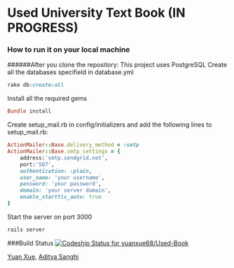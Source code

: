 # Used University Text Book (IN PROGRESS)

### How to run it on your local machine
######After you clone the repository:
This project uses PostgreSQL
Create all the databases specifield in database.yml
```ruby
rake db:create:all
```

Install all the required gems
```ruby
Bundle install
```

Create setup_mail.rb in config/initializers and add the following lines to setup_mail.rb:

```ruby
ActionMailer::Base.delivery_method = :smtp
ActionMailer::Base.smtp_settings = {
	address:'smtp.sendgrid.net',
	port:'587',
	authentication: :plain,
	user_name: 'your username',
	password: 'your password',
	domain: 'your server domain',
	enable_starttls_auto: true
}
```

Start the server on port 3000
```ruby
rails server
```

###Build Status
[ ![Codeship Status for yuanxue68/Used-Book](https://codeship.com/projects/ba052990-56a9-0133-5c51-5ebc52a48109/status?branch=master)](https://codeship.com/projects/109413)

[Yuan Xue](https://github.com/yuanxue68), [Aditya Sanghi](https://github.com/adityasan92)
